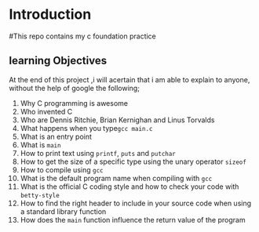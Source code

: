# Introduction
#This repo contains my c foundation practice
## learning Objectives
At the end of this project ,i will acertain that i am able to explain to anyone, without the help of google the following;
1. Why C programming is awesome
2. Who invented C
3. Who are Dennis Ritchie, Brian Kernighan and Linus Torvalds
4. What happens when you type`gcc main.c`
5. What is an entry point
6. What is `main`
7. How to print text using `printf`, `puts` and `putchar`
8. How to get the size of a specific type using the unary operator `sizeof`
9. How to compile using `gcc`
10. What is the default program name when compiling with `gcc`
11. What is the official C coding style and how to check your code with `betty-style`
12. How to find the right header to include in your source code when using a standard library function
13. How does the `main` function influence the return value of the program
  
